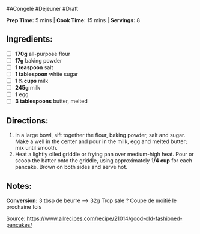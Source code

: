 #ACongelé #Déjeuner #Draft 

**Prep Time:** 5 mins  | **Cook Time:** 15 mins  | **Servings:** 8 

## Ingredients:
- [ ] **170g** all-purpose flour
- [ ] **17g** baking powder
- [ ] **1 teaspoon** salt
- [ ] **1 tablespoon** white sugar
- [ ] **1 ¼ cups** milk
- [ ] **245g** milk
- [ ] **1** egg
- [ ] **3 tablespoons** butter, melted

## Directions:
1. In a large bowl, sift together the flour, baking powder, salt and sugar. Make a well in the center and pour in the milk, egg and melted butter; mix until smooth.
2. Heat a lightly oiled griddle or frying pan over medium-high heat. Pour or scoop the batter onto the griddle, using approximately **1/4 cup** for each pancake. Brown on both sides and serve hot.

## Notes:
**Conversion:**
3 tbsp de beurre —> 32g
Trop sale ? Coupe de moitié le prochaine fois

Source: https://www.allrecipes.com/recipe/21014/good-old-fashioned-pancakes/